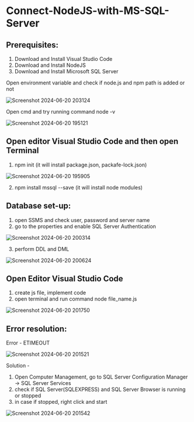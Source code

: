 # Connect-NodeJS-with-MS-SQL-Server

## Prerequisites:
1. Download and Install Visual Studio Code
2. Download and Install NodeJS
3. Download and Install Microsoft SQL Server

Open environment variable and check if node.js and npm path is added or not

![Screenshot 2024-06-20 203124](https://github.com/Aman-Abhishek-18/Connect-NodeJS-with-MS-SQL-Server/assets/70442464/7add5ac9-8dab-4d9d-949f-e31391670711)



Open cmd and try running command node -v

![Screenshot 2024-06-20 195121](https://github.com/Aman-Abhishek-18/Connect-NodeJS-with-MS-SQL-Server/assets/70442464/3b5ff5a0-3283-4aff-b44f-7beef52fb24b)


## Open editor Visual Studio Code and then open Terminal
1. npm init (it will install package.json, packafe-lock.json)

![Screenshot 2024-06-20 195905](https://github.com/Aman-Abhishek-18/Connect-NodeJS-with-MS-SQL-Server/assets/70442464/6a681c96-7356-4269-b7be-695ba853dcb1)

2. npm install mssql --save (it will install node modules)




## Database set-up:
1. open SSMS and check user, password and server name
2. go to the properties and enable SQL Server Authentication

![Screenshot 2024-06-20 200314](https://github.com/Aman-Abhishek-18/Connect-NodeJS-with-MS-SQL-Server/assets/70442464/7f12ee55-7676-4795-b771-db8b1924ddc0)


3. perform DDL and DML

![Screenshot 2024-06-20 200624](https://github.com/Aman-Abhishek-18/Connect-NodeJS-with-MS-SQL-Server/assets/70442464/12e2630d-45f2-4144-8676-f0558a54078d)





## Open Editor Visual Studio Code
1. create js file, implement code
2. open terminal and run command node file_name.js


![Screenshot 2024-06-20 201750](https://github.com/Aman-Abhishek-18/Connect-NodeJS-with-MS-SQL-Server/assets/70442464/f056a64f-e86e-4097-b38e-a93aa4bcce4a)




## Error resolution:
Error - ETIMEOUT

![Screenshot 2024-06-20 201521](https://github.com/Aman-Abhishek-18/Connect-NodeJS-with-MS-SQL-Server/assets/70442464/7c4cb684-8623-4c36-9693-f91fe77e7be8)

Solution - 
1. Open Computer Management, go to SQL Server Configuration Manager -> SQL Server Services
2. check if SQL Server(SQLEXPRESS) and SQL Server Browser is running or stopped
3. in case if stopped, right click and start

![Screenshot 2024-06-20 201542](https://github.com/Aman-Abhishek-18/Connect-NodeJS-with-MS-SQL-Server/assets/70442464/95a69ac5-cf9a-49dc-840c-b82f29bcd656)






